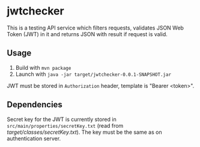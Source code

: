 # jwtchecker

This is a testing API service which filters requests, validates JSON Web Token (JWT) in it and returns JSON with result if request is valid.

## Usage

1. Build with `mvn package`
2. Launch with `java -jar target/jwtchecker-0.0.1-SNAPSHOT.jar`

JWT must be stored in `Authorization` header, template is "Bearer \<token\>".

## Dependencies

Secret key for the JWT is currently stored in `src/main/properties/secretKey.txt` (read from _target/classes/secretKey.txt_). The key must be the same as on authentication server.
